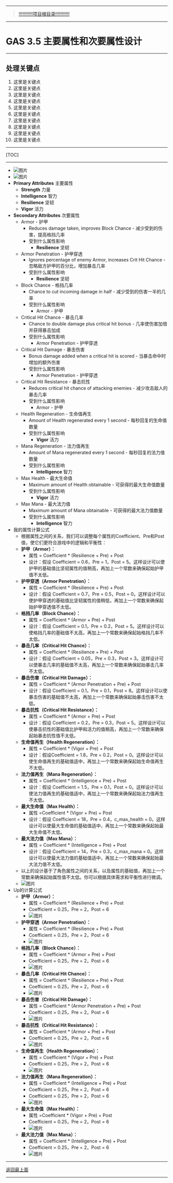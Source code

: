 ___________________________________________________________________________________________
> [!!!!!!!!!!!项目根目录!!!!!!!!!!!](./!!!!!!!!!!!项目目录!!!!!!!!!!!.md)

___________________________________________________________________________________________

# GAS 3.5 主要属性和次要属性设计
___________________________________________________________________________________________
## 处理关键点
1. 这里是关键点
2. 这里是关键点
3. 这里是关键点
4. 这里是关键点
5. 这里是关键点
6. 这里是关键点
7. 这里是关键点
8. 这里是关键点
9. 这里是关键点
10. 这里是关键点
___________________________________________________________________________________________

[TOC]

___________________________________________________________________________________________

-  ![图片](https://github.com/liyunlong618/MyNote/blob/master/%E8%99%9A%E5%B9%BBC++/%E6%A8%A1%E5%9D%97/GAS/GAS%E7%AC%AC%E4%BA%8C%E5%AD%A3-%E6%9A%97%E9%BB%91%E7%A0%B4%E5%9D%8F%E7%A5%9ELike%E6%B8%B8%E6%88%8F/%E9%85%8D%E5%9B%BE/GAS_3.5/GAS%203.5%20%E4%B8%BB%E8%A6%81%E5%B1%9E%E6%80%A7%E5%92%8C%E6%AC%A1%E8%A6%81%E5%B1%9E%E6%80%A7%E8%AE%BE%E8%AE%A1-%E5%B9%95%E5%B8%83%E5%9B%BE%E7%89%87-771246-365218.png?raw=true)
-  ![图片](https://github.com/liyunlong618/MyNote/blob/master/%E8%99%9A%E5%B9%BBC++/%E6%A8%A1%E5%9D%97/GAS/GAS%E7%AC%AC%E4%BA%8C%E5%AD%A3-%E6%9A%97%E9%BB%91%E7%A0%B4%E5%9D%8F%E7%A5%9ELike%E6%B8%B8%E6%88%8F/%E9%85%8D%E5%9B%BE/GAS_3.5/GAS%203.5%20%E4%B8%BB%E8%A6%81%E5%B1%9E%E6%80%A7%E5%92%8C%E6%AC%A1%E8%A6%81%E5%B1%9E%E6%80%A7%E8%AE%BE%E8%AE%A1-%E5%B9%95%E5%B8%83%E5%9B%BE%E7%89%87-284682-364358.png?raw=true)
- **Primary Attributes** 主要属性
    - **Strength** 力量
    - **Intelligence** 智力
    - **Resilience** 坚韧
    - **Vigor** 活力
- **Secondary Attributes** 次要属性
    - Armor - 护甲
        - Reduces damage taken, improves Block Chance - 减少受到的伤害，提高格挡几率
        - 受到什么属性影响
            - **Resilience** 坚韧
    - Armor Penetration - 护甲穿透
        - Ignores percentage of enemy Armor, increases Crit Hit Chance - 忽略敌方护甲的百分比，增加暴击几率
        - 受到什么属性影响
            - **Resilience** 坚韧
    - Block Chance - 格挡几率
        - Chance to cut incoming damage in half - 减少受到的伤害一半的几率
        - 受到什么属性影响
            - Armor - 护甲
    - Critical Hit Chance - 暴击几率
        - Chance to double damage plus critical hit bonus - 几率使伤害加倍并获得暴击加成
        - 受到什么属性影响
            - Armor Penetration - 护甲穿透
    - Critical Hit Damage - 暴击伤害
        - Bonus damage added when a critical hit is scored - 当暴击命中时增加的额外伤害
        - 受到什么属性影响
            - Armor Penetration - 护甲穿透
    - Critical Hit Resistance - 暴击抗性
        - Reduces critical hit chance of attacking enemies - 减少攻击敌人的暴击几率
        - 受到什么属性影响
            - Armor - 护甲
    - Health Regeneration - 生命值再生
        - Amount of Health regenerated every 1 second - 每秒回复的生命值数量
        - 受到什么属性影响
            - **Vigor** 活力
    - Mana Regeneration - 法力值再生
        - Amount of Mana regenerated every 1 second - 每秒回复的法力值数量
        - 受到什么属性影响
            - **Intelligence** 智力
    - Max Health - 最大生命值
        - Maximum amount of Health obtainable - 可获得的最大生命值数量
        - 受到什么属性影响
            - **Vigor** 活力
    - Max Mana - 最大法力值
        - Maximum amount of Mana obtainable - 可获得的最大法力值数量
        - 受到什么属性影响
            - **Intelligence** 智力
- 我的属性计算公式
    - 根据属性之间的关系，我们可以调整每个属性的Coefficient、Pre和Post值，使它们更符合游戏中的逻辑和平衡性：
    - **护甲（Armor）：**
        - 属性 = Coefficient * (Resilience + Pre) + Post
        - 设计：假设 Coefficient = 0.6，Pre = 1，Post = 5。这样设计可以使护甲的基础值比坚韧属性的值稍高，再加上一个常数来确保起始护甲值不太低。
    - **护甲穿透（Armor Penetration）：**
        - 属性 = Coefficient * (Resilience + Pre) + Post
        - 设计：假设 Coefficient = 0.7，Pre = 0.5，Post = 0。这样设计可以使护甲穿透的基础值比坚韧属性的值稍低，再加上一个常数来确保起始护甲穿透值不太低。
    - **格挡几率（Block Chance）：**
        - 属性 = Coefficient * (Armor + Pre) + Post
        - 设计：假设 Coefficient = 0.1，Pre = 0.2，Post = 5。这样设计可以使格挡几率的基础值不太高，再加上一个常数来确保起始格挡几率不太低。
    - **暴击几率（Critical Hit Chance）：**
        - 属性 = Coefficient * (Resilience + Pre) + Post
        - 设计：假设 Coefficient = 0.05，Pre = 0.3，Post = 3。这样设计可以使暴击几率的基础值不太高，再加上一个常数来确保起始暴击几率不太低。
    - **暴击伤害（Critical Hit Damage）：**
        - 属性 = Coefficient * (Armor Penetration + Pre) + Post
        - 设计：假设 Coefficient = 0.1，Pre = 0.1，Post = 8。这样设计可以使暴击伤害的基础值不太高，再加上一个常数来确保起始暴击伤害不太低。
    - **暴击抗性（Critical Hit Resistance）：**
        - 属性 = Coefficient * (Armor + Pre) + Post
        - 设计：假设 Coefficient = 0.2，Pre = 0.3，Post = 5。这样设计可以使暴击抗性的基础值比护甲和活力的值稍高，再加上一个常数来确保起始暴击抗性值不太低。
    - **生命值再生（Health Regeneration）：**
        - 属性 = Coefficient * (Vigor + Pre) + Post
        - 设计：假设Coefficient = 1.8，Pre = 0.2，Post = 0。这样设计可以使生命值再生的基础值适中，再加上一个常数来确保起始生命值再生不太低。
    - **法力值再生（Mana Regeneration）：**
        - 属性 = Coefficient * (Intelligence + Pre) + Post
        - 设计：假设 Coefficient = 1.5，Pre = 0.1，Post = 0。这样设计可以使法力值再生的基础值适中，再加上一个常数来确保起始法力值再生不太低。
    - **最大生命值（Max Health）：**
        - 属性 =Coefficient * (Vigor + Pre) + Post
        - 设计：假设 Coefficient = 18，Pre = 0.4，c_max_health = 0。这样设计可以使最大生命值的基础值适中，再加上一个常数来确保起始最大生命值不太低。
    - **最大法力值（Max Mana）：**
        - 属性 = Coefficient * (Intelligence + Pre) + Post
        - 设计：假设 Coefficient = 14，Pre = 0.3，c_max_mana = 0。这样设计可以使最大法力值的基础值适中，再加上一个常数来确保起始最大法力值不太低。
    - 以上的设计基于了角色属性之间的关系，以及属性的基础值，再加上一个常数来确保起始属性值不太低。你可以根据具体需求和平衡性进行微调。
    -  ![图片](https://github.com/liyunlong618/MyNote/blob/master/%E8%99%9A%E5%B9%BBC++/%E6%A8%A1%E5%9D%97/GAS/GAS%E7%AC%AC%E4%BA%8C%E5%AD%A3-%E6%9A%97%E9%BB%91%E7%A0%B4%E5%9D%8F%E7%A5%9ELike%E6%B8%B8%E6%88%8F/%E9%85%8D%E5%9B%BE/GAS_3.5/GAS%203.5%20%E4%B8%BB%E8%A6%81%E5%B1%9E%E6%80%A7%E5%92%8C%E6%AC%A1%E8%A6%81%E5%B1%9E%E6%80%A7%E8%AE%BE%E8%AE%A1-%E5%B9%95%E5%B8%83%E5%9B%BE%E7%89%87-21544-581181.png?raw=true)
- Up的计算公式
    - **护甲（Armor）：**
        - 属性 = Coefficient * (Resilience + Pre) + Post
        - Coefficient = 0.25，Pre = 2，Post = 6
        -  ![图片](https://github.com/liyunlong618/MyNote/blob/master/%E8%99%9A%E5%B9%BBC++/%E6%A8%A1%E5%9D%97/GAS/GAS%E7%AC%AC%E4%BA%8C%E5%AD%A3-%E6%9A%97%E9%BB%91%E7%A0%B4%E5%9D%8F%E7%A5%9ELike%E6%B8%B8%E6%88%8F/%E9%85%8D%E5%9B%BE/GAS_3.5/GAS%203.5%20%E4%B8%BB%E8%A6%81%E5%B1%9E%E6%80%A7%E5%92%8C%E6%AC%A1%E8%A6%81%E5%B1%9E%E6%80%A7%E8%AE%BE%E8%AE%A1-%E5%B9%95%E5%B8%83%E5%9B%BE%E7%89%87-771711-194159.png?raw=true)
    - **护甲穿透（Armor Penetration）：**
        - 属性 = Coefficient * (Resilience + Pre) + Post
        - Coefficient = 0.25，Pre = 2，Post = 6
        -  ![图片](https://github.com/liyunlong618/MyNote/blob/master/%E8%99%9A%E5%B9%BBC++/%E6%A8%A1%E5%9D%97/GAS/GAS%E7%AC%AC%E4%BA%8C%E5%AD%A3-%E6%9A%97%E9%BB%91%E7%A0%B4%E5%9D%8F%E7%A5%9ELike%E6%B8%B8%E6%88%8F/%E9%85%8D%E5%9B%BE/GAS_3.5/GAS%203.5%20%E4%B8%BB%E8%A6%81%E5%B1%9E%E6%80%A7%E5%92%8C%E6%AC%A1%E8%A6%81%E5%B1%9E%E6%80%A7%E8%AE%BE%E8%AE%A1-%E5%B9%95%E5%B8%83%E5%9B%BE%E7%89%87-73731-624595.png?raw=true)
    - **格挡几率（Block Chance）：**
        - 属性 = Coefficient * (Armor + Pre) + Post
        - Coefficient = 0.25，Pre = 2，Post = 6
        -  ![图片](https://github.com/liyunlong618/MyNote/blob/master/%E8%99%9A%E5%B9%BBC++/%E6%A8%A1%E5%9D%97/GAS/GAS%E7%AC%AC%E4%BA%8C%E5%AD%A3-%E6%9A%97%E9%BB%91%E7%A0%B4%E5%9D%8F%E7%A5%9ELike%E6%B8%B8%E6%88%8F/%E9%85%8D%E5%9B%BE/GAS_3.5/GAS%203.5%20%E4%B8%BB%E8%A6%81%E5%B1%9E%E6%80%A7%E5%92%8C%E6%AC%A1%E8%A6%81%E5%B1%9E%E6%80%A7%E8%AE%BE%E8%AE%A1-%E5%B9%95%E5%B8%83%E5%9B%BE%E7%89%87-862407-660069.png?raw=true)
    - **暴击几率（Critical Hit Chance）：**
        - 属性 = Coefficient * (Resilience + Pre) + Post
        - Coefficient = 0.25，Pre = 2，Post = 6
        -  ![图片](https://github.com/liyunlong618/MyNote/blob/master/%E8%99%9A%E5%B9%BBC++/%E6%A8%A1%E5%9D%97/GAS/GAS%E7%AC%AC%E4%BA%8C%E5%AD%A3-%E6%9A%97%E9%BB%91%E7%A0%B4%E5%9D%8F%E7%A5%9ELike%E6%B8%B8%E6%88%8F/%E9%85%8D%E5%9B%BE/GAS_3.5/GAS%203.5%20%E4%B8%BB%E8%A6%81%E5%B1%9E%E6%80%A7%E5%92%8C%E6%AC%A1%E8%A6%81%E5%B1%9E%E6%80%A7%E8%AE%BE%E8%AE%A1-%E5%B9%95%E5%B8%83%E5%9B%BE%E7%89%87-412314-930062.png?raw=true)
    - **暴击伤害（Critical Hit Damage）：**
        - 属性 = Coefficient * (Armor Penetration + Pre) + Post
        - Coefficient = 0.25，Pre = 2，Post = 6
        -  ![图片](https://github.com/liyunlong618/MyNote/blob/master/%E8%99%9A%E5%B9%BBC++/%E6%A8%A1%E5%9D%97/GAS/GAS%E7%AC%AC%E4%BA%8C%E5%AD%A3-%E6%9A%97%E9%BB%91%E7%A0%B4%E5%9D%8F%E7%A5%9ELike%E6%B8%B8%E6%88%8F/%E9%85%8D%E5%9B%BE/GAS_3.5/GAS%203.5%20%E4%B8%BB%E8%A6%81%E5%B1%9E%E6%80%A7%E5%92%8C%E6%AC%A1%E8%A6%81%E5%B1%9E%E6%80%A7%E8%AE%BE%E8%AE%A1-%E5%B9%95%E5%B8%83%E5%9B%BE%E7%89%87-880041-681742.png?raw=true)
    - **暴击抗性（Critical Hit Resistance）：**
        - 属性 = Coefficient * (Armor + Pre) + Post
        - Coefficient = 0.25，Pre = 2，Post = 6
        -  ![图片](https://github.com/liyunlong618/MyNote/blob/master/%E8%99%9A%E5%B9%BBC++/%E6%A8%A1%E5%9D%97/GAS/GAS%E7%AC%AC%E4%BA%8C%E5%AD%A3-%E6%9A%97%E9%BB%91%E7%A0%B4%E5%9D%8F%E7%A5%9ELike%E6%B8%B8%E6%88%8F/%E9%85%8D%E5%9B%BE/GAS_3.5/GAS%203.5%20%E4%B8%BB%E8%A6%81%E5%B1%9E%E6%80%A7%E5%92%8C%E6%AC%A1%E8%A6%81%E5%B1%9E%E6%80%A7%E8%AE%BE%E8%AE%A1-%E5%B9%95%E5%B8%83%E5%9B%BE%E7%89%87-180087-825114.png?raw=true)
    - **生命值再生（Health Regeneration）：**
        - 属性 = Coefficient * (Vigor + Pre) + Post
        - Coefficient = 0.25，Pre = 2，Post = 6
        -  ![图片](https://github.com/liyunlong618/MyNote/blob/master/%E8%99%9A%E5%B9%BBC++/%E6%A8%A1%E5%9D%97/GAS/GAS%E7%AC%AC%E4%BA%8C%E5%AD%A3-%E6%9A%97%E9%BB%91%E7%A0%B4%E5%9D%8F%E7%A5%9ELike%E6%B8%B8%E6%88%8F/%E9%85%8D%E5%9B%BE/GAS_3.5/GAS%203.5%20%E4%B8%BB%E8%A6%81%E5%B1%9E%E6%80%A7%E5%92%8C%E6%AC%A1%E8%A6%81%E5%B1%9E%E6%80%A7%E8%AE%BE%E8%AE%A1-%E5%B9%95%E5%B8%83%E5%9B%BE%E7%89%87-678454-352653.png?raw=true)
    - **法力值再生（Mana Regeneration）：**
        - 属性 = Coefficient * (Intelligence + Pre) + Post
        - Coefficient = 0.25，Pre = 2，Post = 6
        - Coefficient = 0.25，Pre = 2，Post = 6
        -  ![图片](https://github.com/liyunlong618/MyNote/blob/master/%E8%99%9A%E5%B9%BBC++/%E6%A8%A1%E5%9D%97/GAS/GAS%E7%AC%AC%E4%BA%8C%E5%AD%A3-%E6%9A%97%E9%BB%91%E7%A0%B4%E5%9D%8F%E7%A5%9ELike%E6%B8%B8%E6%88%8F/%E9%85%8D%E5%9B%BE/GAS_3.5/GAS%203.5%20%E4%B8%BB%E8%A6%81%E5%B1%9E%E6%80%A7%E5%92%8C%E6%AC%A1%E8%A6%81%E5%B1%9E%E6%80%A7%E8%AE%BE%E8%AE%A1-%E5%B9%95%E5%B8%83%E5%9B%BE%E7%89%87-212471-454158.png?raw=true)
    - **最大生命值（Max Health）：**
        - 属性 =Coefficient * (Vigor + Pre) + Post
        - Coefficient = 0.25，Pre = 2，Post = 6
        -  ![图片](https://github.com/liyunlong618/MyNote/blob/master/%E8%99%9A%E5%B9%BBC++/%E6%A8%A1%E5%9D%97/GAS/GAS%E7%AC%AC%E4%BA%8C%E5%AD%A3-%E6%9A%97%E9%BB%91%E7%A0%B4%E5%9D%8F%E7%A5%9ELike%E6%B8%B8%E6%88%8F/%E9%85%8D%E5%9B%BE/GAS_3.5/GAS%203.5%20%E4%B8%BB%E8%A6%81%E5%B1%9E%E6%80%A7%E5%92%8C%E6%AC%A1%E8%A6%81%E5%B1%9E%E6%80%A7%E8%AE%BE%E8%AE%A1-%E5%B9%95%E5%B8%83%E5%9B%BE%E7%89%87-30664-468223.png?raw=true)
    - **最大法力值（Max Mana）：**
        - 属性 = Coefficient * (Intelligence + Pre) + Post
        - Coefficient = 0.25，Pre = 2，Post = 6
        -  ![图片](https://github.com/liyunlong618/MyNote/blob/master/%E8%99%9A%E5%B9%BBC++/%E6%A8%A1%E5%9D%97/GAS/GAS%E7%AC%AC%E4%BA%8C%E5%AD%A3-%E6%9A%97%E9%BB%91%E7%A0%B4%E5%9D%8F%E7%A5%9ELike%E6%B8%B8%E6%88%8F/%E9%85%8D%E5%9B%BE/GAS_3.5/GAS%203.5%20%E4%B8%BB%E8%A6%81%E5%B1%9E%E6%80%A7%E5%92%8C%E6%AC%A1%E8%A6%81%E5%B1%9E%E6%80%A7%E8%AE%BE%E8%AE%A1-%E5%B9%95%E5%B8%83%E5%9B%BE%E7%89%87-652751-307887.png?raw=true)

___________________________________________________________________________________________

[返回最上面](#处理关键点)
___________________________________________________________________________________________